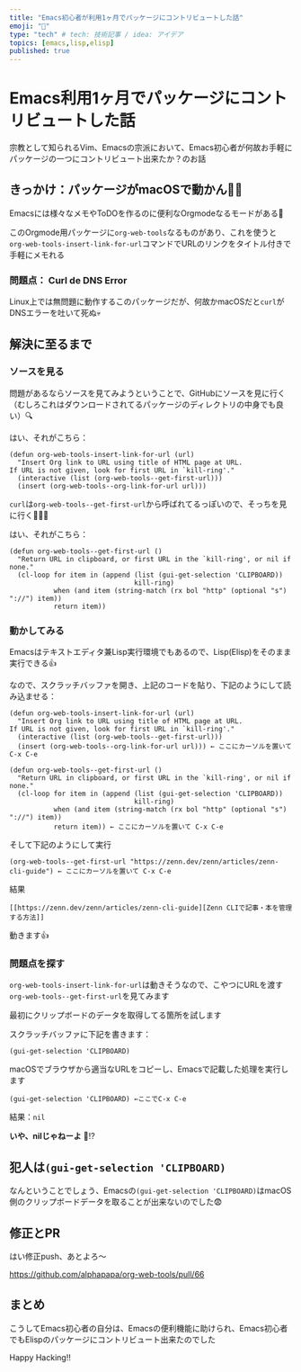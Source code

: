 ```yaml
---
title: "Emacs初心者が利用1ヶ月でパッケージにコントリビュートした話"
emoji: "🦄"
type: "tech" # tech: 技術記事 / idea: アイデア
topics: [emacs,lisp,elisp]
published: true
---
```

# Emacs利用1ヶ月でパッケージにコントリビュートした話
宗教として知られるVim、Emacsの宗派において、Emacs初心者が何故お手軽にパッケージの一つにコントリビュート出来たか？のお話

## きっかけ：パッケージがmacOSで動かん🤦‍♂️
Emacsには様々なメモやToDOを作るのに便利なOrgmodeなるモードがある🦄

このOrgmode用パッケージに`org-web-tools`なるものがあり、これを使うと`org-web-tools-insert-link-for-url`コマンドでURLのリンクをタイトル付きで手軽にメモれる

### 問題点： Curl de DNS Error
Linux上では無問題に動作するこのパッケージだが、何故かmacOSだと`curl`がDNSエラーを吐いて死ぬ💀

## 解決に至るまで

### ソースを見る
問題があるならソースを見てみようということで、GitHubにソースを見に行く（むしろこれはダウンロードされてるパッケージのディレクトリの中身でも良い）🔍

はい、それがこちら：
```elisp
(defun org-web-tools-insert-link-for-url (url)
  "Insert Org link to URL using title of HTML page at URL.
If URL is not given, look for first URL in `kill-ring'."
  (interactive (list (org-web-tools--get-first-url)))
  (insert (org-web-tools--org-link-for-url url)))
```

`curl`は`org-web-tools--get-first-url`から呼ばれてるっぽいので、そっちを見に行く🏃‍♀️💨

はい、それがこちら：
```elisp
(defun org-web-tools--get-first-url ()
  "Return URL in clipboard, or first URL in the `kill-ring', or nil if none."
  (cl-loop for item in (append (list (gui-get-selection 'CLIPBOARD))
                               kill-ring)
           when (and item (string-match (rx bol "http" (optional "s") "://") item))
           return item))
```

### 動かしてみる
Emacsはテキストエディタ兼Lisp実行環境でもあるので、Lisp(Elisp)をそのまま実行できる👍

なので、スクラッチバッファを開き、上記のコードを貼り、下記のようにして読み込ませる：

```elisp
(defun org-web-tools-insert-link-for-url (url)
  "Insert Org link to URL using title of HTML page at URL.
If URL is not given, look for first URL in `kill-ring'."
  (interactive (list (org-web-tools--get-first-url)))
  (insert (org-web-tools--org-link-for-url url))) ← ここにカーソルを置いて C-x C-e

(defun org-web-tools--get-first-url ()
  "Return URL in clipboard, or first URL in the `kill-ring', or nil if none."
  (cl-loop for item in (append (list (gui-get-selection 'CLIPBOARD))
                               kill-ring)
           when (and item (string-match (rx bol "http" (optional "s") "://") item))
           return item)) ← ここにカーソルを置いて C-x C-e
```

そして下記のようにして実行
```elisp
(org-web-tools--get-first-url "https://zenn.dev/zenn/articles/zenn-cli-guide") ← ここにカーソルを置いて C-x C-e
```

結果
```
[[https://zenn.dev/zenn/articles/zenn-cli-guide][Zenn CLIで記事・本を管理する方法]]
```

動きます👍

### 問題点を探す
`org-web-tools-insert-link-for-url`は動きそうなので、こやつにURLを渡す`org-web-tools--get-first-url`を見てみます

最初にクリップボードのデータを取得してる箇所を試します

スクラッチバッファに下記を書きます：

```elisp
(gui-get-selection 'CLIPBOARD)
```

macOSでブラウザから適当なURLをコピーし、Emacsで記載した処理を実行します

```elisp
(gui-get-selection 'CLIPBOARD) ←ここでC-x C-e
```

結果：`nil`

**いや、nilじゃねーよ** 👀⁉️

## 犯人は`(gui-get-selection 'CLIPBOARD)`

なんということでしょう、Emacsの`(gui-get-selection 'CLIPBOARD)`はmacOS側のクリップボードデータを取ることが出来ないのでした😨

## 修正とPR

はい修正push、あとよろ〜

https://github.com/alphapapa/org-web-tools/pull/66

## まとめ

こうしてEmacs初心者の自分は、Emacsの便利機能に助けられ、Emacs初心者でもElispのパッケージにコントリビュート出来たのでした

Happy Hacking!!

